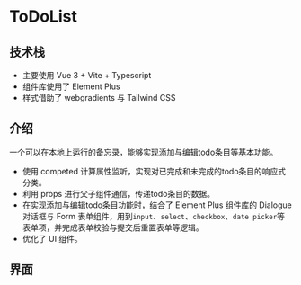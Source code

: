 # ToDoList

## 技术栈

- 主要使用  Vue 3 + Vite + Typescript
- 组件库使用了 Element Plus
- 样式借助了 webgradients 与 Tailwind CSS

## 介绍

一个可以在本地上运行的备忘录，能够实现添加与编辑todo条目等基本功能。

- 使用 competed 计算属性监听，实现对已完成和未完成的todo条目的响应式分类。
- 利用 props 进行父子组件通信，传递todo条目的数据。
- 在实现添加与编辑todo条目功能时，结合了 Element Plus 组件库的 Dialogue 对话框与 Form 表单组件，用到`input`、`select`、`checkbox`、`date picker`等表单项，并完成表单校验与提交后重置表单等逻辑。
- 优化了 UI 组件。

## 界面


